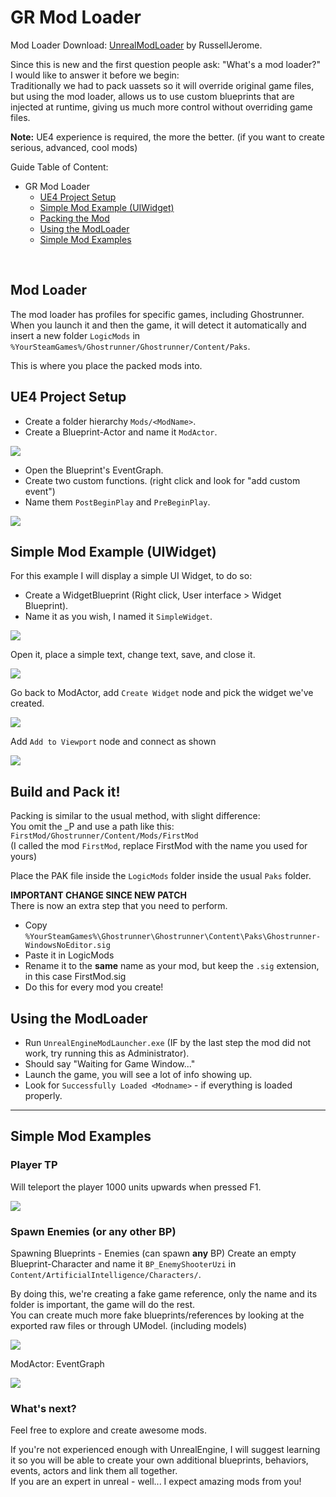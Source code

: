 # GR Mod Loader

Mod Loader Download: [UnrealModLoader](https://github.com/RussellJerome/UnrealModLoader/releases) by RussellJerome.

Since this is new and the first question people ask: "What's a mod loader?" </br>
I would like to answer it before we begin:</br>
Traditionally we had to pack uassets so it will override original game files, but using the mod loader, allows us to use custom blueprints that are injected at runtime, giving us much more control without overriding game files.

**Note:** UE4 experience is required, the more the better. (if you want to create serious, advanced, cool mods)

Guide Table of Content:</br>
- GR Mod Loader
  - [UE4 Project Setup](#ue4-project-setup)
  - [Simple Mod Example (UIWidget)](#simple-mod-example-uiwidget)
  - [Packing the Mod](#build-and-pack-it)
  - [Using the ModLoader](#using-the-modloader)
  - [Simple Mod Examples](#simple-mod-examples)

</br>

## Mod Loader
The mod loader has profiles for specific games, including Ghostrunner. When you launch it and then the game, it will detect it automatically and insert a new folder `LogicMods` in `%YourSteamGames%/Ghostrunner/Ghostrunner/Content/Paks`.  
  
This is where you place the packed mods into.

## UE4 Project Setup
- Create a folder hierarchy `Mods/<ModName>`.
- Create a Blueprint-Actor and name it `ModActor`.

![](Images/mod1.png)

- Open the Blueprint's EventGraph.
- Create two custom functions. (right click and look for "add custom event")
- Name them `PostBeginPlay` and `PreBeginPlay`.

![](Images/mod2.png)

## Simple Mod Example (UIWidget)

For this example I will display a simple UI Widget, to do so:
- Create a WidgetBlueprint (Right click, User interface > Widget Blueprint).
- Name it as you wish, I named it `SimpleWidget`.

![](Images/mod3.png)

Open it, place a simple text, change text, save, and close it.

![](Images/mod4.png)

Go back to ModActor, add `Create Widget` node and pick the widget we've created.

![](Images/mod5.png)

Add `Add to Viewport` node and connect as shown

![](Images/mod6.png)

## Build and Pack it!
Packing is similar to the usual method, with slight difference:</br>
You omit the _P and use a path like this: `FirstMod/Ghostrunner/Content/Mods/FirstMod` </br>
(I called the mod `FirstMod`, replace FirstMod with the name you used for yours)

Place the PAK file inside the `LogicMods` folder inside the usual `Paks` folder.

**IMPORTANT CHANGE SINCE NEW PATCH**</br>
There is now an extra step that you need to perform.</br>
- Copy `%YourSteamGames%\Ghostrunner\Ghostrunner\Content\Paks\Ghostrunner-WindowsNoEditor.sig`
- Paste it in LogicMods
- Rename it to the **same** name as your mod, but keep the `.sig` extension, in this case FirstMod.sig
- Do this for every mod you create!

## Using the ModLoader

- Run `UnrealEngineModLauncher.exe` (IF by the last step the mod did not work, try running this as Administrator).
- Should say "Waiting for Game Window..."
- Launch the game, you will see a lot of info showing up.
- Look for `Successfully Loaded <Modname>` - if everything is loaded properly.

---
## Simple Mod Examples

### Player TP
Will teleport the player 1000 units upwards when pressed F1.

![](Images/mod8.png)

### Spawn Enemies (or any other BP)
Spawning Blueprints - Enemies (can spawn **any** BP)
Create an empty Blueprint-Character and name it `BP_EnemyShooterUzi` in `Content/ArtificialIntelligence/Characters/`.

By doing this, we're creating a fake game reference, only the name and its folder is important, the game will do the rest.</br>
You can create much more fake blueprints/references by looking at the exported raw files or through UModel. (including models)

![](Images/mod9.png)

ModActor: EventGraph

![](Images/mod10.png)

### What's next?
Feel free to explore and create awesome mods.

If you're not experienced enough with UnrealEngine, I will suggest learning it so you will be able to create your own additional blueprints, behaviors, events, actors and link them all together.</br>
If you are an expert in unreal - well... I expect amazing mods from you!
